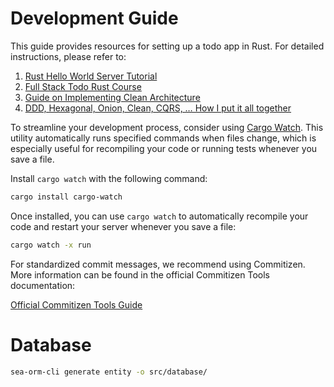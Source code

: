 # Development Guide 

This guide provides resources for setting up a todo app in Rust. For detailed instructions, please refer to:

1. [Rust Hello World Server Tutorial](https://medium.com/learning-rust/hello-world-server-8ad299d36cf5)
2. [Full Stack Todo Rust Course](https://github.com/brooks-builds/full-stack-todo-rust-course/tree/main/backend/rust/axum)
3. [Guide on Implementing Clean Architecture](https://blog.devgenius.io/creating-an-api-with-rust-clean-architecture-axum-and-surrealdb-2a95b1b72e0f)
4. [DDD, Hexagonal, Onion, Clean, CQRS, … How I put it all together](https://herbertograca.com/2017/11/16/explicit-architecture-01-ddd-hexagonal-onion-clean-cqrs-how-i-put-it-all-together/#ports)

To streamline your development process, consider using [Cargo Watch](https://github.com/passcod/cargo-watch). This utility automatically runs specified commands when files change, which is especially useful for recompiling your code or running tests whenever you save a file.

Install `cargo watch` with the following command:

```bash
cargo install cargo-watch
```


Once installed, you can use `cargo watch` to automatically recompile your code and restart your server whenever you save a file:

```bash
cargo watch -x run
```


For standardized commit messages, we recommend using Commitizen. More information can be found in the official Commitizen Tools documentation:



[Official Commitizen Tools Guide](https://commitizen-tools.github.io/commitizen/)

# Database

```bash
sea-orm-cli generate entity -o src/database/
```